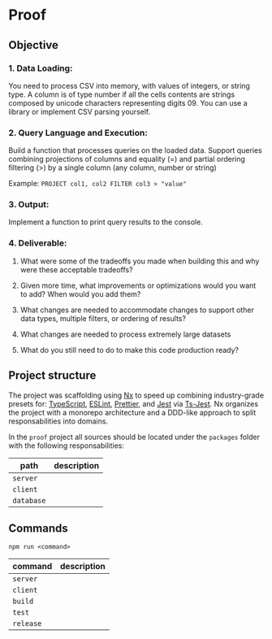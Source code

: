 # Proof

## Objective

### 1. Data Loading:

You need to process CSV into memory, with values of integers, or string type.
A column is of type number if all the cells contents are strings
composed by unicode characters representing digits 09. You can use
a library or implement CSV parsing yourself.

### 2. Query Language and Execution:

Build a function that processes queries on the loaded data.
Support queries combining projections of columns and equality (=) and
partial ordering filtering (>) by a single column (any column, number or
string)

Example: `PROJECT col1, col2 FILTER col3 > "value"`

### 3. Output:

Implement a function to print query results to the console.

### 4. Deliverable:

1. What were some of the tradeoffs you made when building this and why were these acceptable tradeoffs?

2. Given more time, what improvements or optimizations would you want to add? When would you add them?

3. What changes are needed to accommodate changes to support other data types, multiple filters, or ordering of results?

4. What changes are needed to process extremely large datasets

5. What do you still need to do to make this code production ready?

## Project structure

The project was scaffolding using [Nx](https://nx.dev) to speed up combining
industry-grade presets for: [TypeScript](), [ESLint](), [Prettier](), and
[Jest]() via [Ts-Jest]().
Nx organizes the project with a monorepo architecture and a DDD-like approach
to split responsabilities into domains.

In the `proof` project all sources should be located under the `packages`
folder with the following responsabilities:

| path       | description |
| ---------- | ----------- |
| `server`   |             |
| `client`   |             |
| `database` |             |

## Commands

```
npm run <command>
```

| command   | description |
| --------- | ----------- |
| `server`  |             |
| `client`  |             |
| `build`   |             |
| `test`    |             |
| `release` |             |
